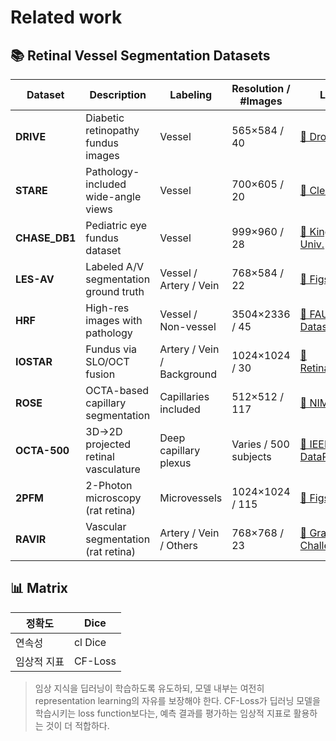 # Related work 
## 📚 Retinal Vessel Segmentation Datasets

| Dataset     | Description                         | Labeling                 | Resolution / #Images    | Link | Difficulty |
|-------------|-------------------------------------|--------------------------|--------------------------|------|------------|
| **DRIVE**   | Diabetic retinopathy fundus images  | Vessel                   | 565×584 / 40             | [🔗 Dropbox](https://www.dropbox.com/scl/fo/2y1tt4t7l939d37w6diyx/AC2PXSmqEBJUR1n1zFIbrE4?rlkey=5lqh1o0h22l08vpyjcddfjs8x&e=1&dl=0) | ★★★☆☆ |
| **STARE**   | Pathology-included wide-angle views | Vessel       | 700×605 / 20             | [🔗 Clemson](https://cecas.clemson.edu/~ahoover/stare/probing/index.html) | ★★★★☆ |
| **CHASE_DB1** | Pediatric eye fundus dataset       | Vessel      | 999×960 / 28             | [🔗 Kingston Univ.](https://researchdata.kingston.ac.uk/96/) | ★★★★☆ |
| **LES-AV**  | Labeled A/V segmentation ground truth | Vessel / Artery / Vein          | 768×584 / 22             | [🔗 Figshare](https://figshare.com/articles/dataset/LES-AV_dataset/11857698?file=21732282) | ★★★★★ |
| **HRF**     | High-res images with pathology      | Vessel / Non-vessel      | 3504×2336 / 45           | [🔗 FAU Dataset](https://www5.cs.fau.de/research/data/fundus-images/) | ★★★★☆ |
| **IOSTAR**  | Fundus via SLO/OCT fusion           | Artery / Vein / Background | 1024×1024 / 30        | [🔗 RetinaCheck](https://www.retinacheck.org/download-iostar-retinal-vessel-segmentation-dataset) | ★★★★★ |
| **ROSE**    | OCTA-based capillary segmentation   | Capillaries included      | 512×512 / 117            | [🔗 NIMTE](https://imed.nimte.ac.cn/dataofrose.html) | ★★★★★ |
| **OCTA-500**| 3D→2D projected retinal vasculature | Deep capillary plexus     | Varies / 500 subjects    | [🔗 IEEE DataPort](https://ieee-dataport.org/open-access/octa-500) | ★★★★★ |
| **2PFM**    | 2-Photon microscopy (rat retina)     | Microvessels              | 1024×1024 / 115          | [🔗 Figshare](https://figshare.com/articles/dataset/2PFM_dataset_from_MaskVSC/28203014) | ★★★★★ |
| **RAVIR**   | Vascular segmentation (rat retina)   | Artery / Vein / Others    | 768×768 / 23             | [🔗 Grand Challenge](https://ravir.grand-challenge.org/data/) | ★★★★★ |

## 📊 Matrix
| 정확도  | Dice |
|-------------|-----------------|
| 연속성  | cl Dice |
| 임상적 지표  | CF-Loss |

> 임상 지식을 딥러닝이 학습하도록 유도하되, 모델 내부는 여전히 representation learning의 자유를 보장해야 한다. CF-Loss가 딥러닝 모델을 학습시키는 loss function보다는, 예측 결과를 평가하는 임상적 지표로 활용하는 것이 더 적합하다.
